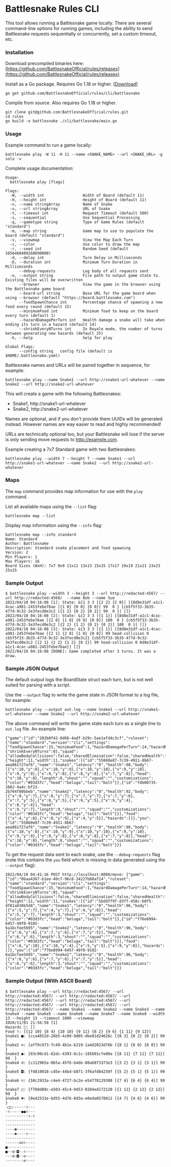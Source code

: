 # Battlesnake Rules CLI

This tool allows running a Battlesnake game locally. There are several command-line options for running games, including the ability to send Battlesnake requests sequentially or concurrently, set a custom timeout, etc.

### Installation

Download precompiled binaries here: <br>
[https://github.com/BattlesnakeOfficial/rules/releases](https://github.com/BattlesnakeOfficial/rules/releases)

Install as a Go package. Requires Go 1.18 or higher. [[Download](https://golang.org/dl/)]
```
go get github.com/BattlesnakeOfficial/rules/cli/battlesnake
```

Compile from source. Also requires Go 1.18 or higher.
```
git clone git@github.com:BattlesnakeOfficial/rules.git
cd rules
go build -o battlesnake ./cli/battlesnake/main.go
```

### Usage

Example command to run a game locally:
```
battlesnake play -W 11 -H 11 --name <SNAKE_NAME> --url <SNAKE_URL> -g solo -v
```

Complete usage documentation:
```
Usage:
  battlesnake play [flags]

Flags:
  -W, --width int                 Width of Board (default 11)
  -H, --height int                Height of Board (default 11)
  -n, --name stringArray          Name of Snake
  -u, --url stringArray           URL of Snake
  -t, --timeout int               Request Timeout (default 500)
  -s, --sequential                Use Sequential Processing
  -g, --gametype string           Type of Game Rules (default "standard")
  -m, --map string                Game map to use to populate the board (default "standard")
  -v, --viewmap                   View the Map Each Turn
  -c, --color                     Use color to draw the map
  -r, --seed int                  Random Seed (default 1656460409268690000)
  -d, --delay int                 Turn Delay in Milliseconds
  -D, --duration int              Minimum Turn Duration in Milliseconds
      --debug-requests            Log body of all requests sent
  -o, --output string             File path to output game state to. Existing files will be overwritten
      --browser                   View the game in the browser using the Battlesnake game board
      --board-url string          Base URL for the game board when using --browser (default "https://board.battlesnake.com")
      --foodSpawnChance int       Percentage chance of spawning a new food every round (default 15)
      --minimumFood int           Minimum food to keep on the board every turn (default 1)
      --hazardDamagePerTurn int   Health damage a snake will take when ending its turn in a hazard (default 14)
      --shrinkEveryNTurns int     In Royale mode, the number of turns between generating new hazards (default 25)
  -h, --help                      help for play

Global Flags:
      --config string   config file (default is $HOME/.battlesnake.yaml)
```

Battlesnake names and URLs will be paired together in sequence, for example:

```
battlesnake play --name Snake1 --url http://snake1-url-whatever --name Snake2 --url http://snake2-url-whatever
```

This will create a game with the following Battlesnakes:
* Snake1, http://snake1-url-whatever
* Snake2, http://snake2-url-whatever

Names are optional, and if you don't provide them UUIDs will be generated instead. However names are way easier to read and highly recommended!

URLs are technically optional too, but your Battlesnake will lose if the server is only sending move requests to http://example.com.

Example creating a 7x7 Standard game with two Battlesnakes:
```
battlesnake play --width 7 --height 7 --name Snake1 --url http://snake1-url-whatever --name Snake2 --url http://snake2-url-whatever
```

### Maps
The `map` command provides map information for use with the `play` command.

List all available maps using the `--list` flag:
```
battlesnake map --list
```
Display map information using the `--info` flag:
```
battlesnake map --info standard
Name: Standard
Author: Battlesnake
Description: Standard snake placement and food spawning
Version: 2
Min Players: 1
Max Players: 16
Board Sizes (WxH): 7x7 9x9 11x11 13x13 15x15 17x17 19x19 21x21 23x23 25x25
```

### Sample Output
```
$ battlesnake play --width 3 --height 3 --url http://redacted:4567/ --url http://redacted:4568/  --name Bob --name Sue
2022/04/10 04:16:08 [1]: State: &{1 3 3 [{2 2} {2 0}] [{8d8e31df-a1c1-4cac-a981-2453febe76ae [{1 0} {0 0} {0 0}] 99  0 } {cb5f5f33-3b35-477d-9c32-3e3fecd0e3c2 [{1 2} {0 2} {0 2}] 99  0 }] []}
2022/04/10 04:16:08 [2]: State: &{2 3 3 [{1 1}] [{8d8e31df-a1c1-4cac-a981-2453febe76ae [{2 0} {1 0} {0 0} {0 0}] 100  0 } {cb5f5f33-3b35-477d-9c32-3e3fecd0e3c2 [{2 2} {1 2} {0 2} {0 2}] 100  0 }] []}
2022/04/10 04:16:08 [3]: State: &{3 3 3 [{1 1}] [{8d8e31df-a1c1-4cac-a981-2453febe76ae [{2 1} {2 0} {1 0} {0 0}] 99 head-collision 0 cb5f5f33-3b35-477d-9c32-3e3fecd0e3c2} {cb5f5f33-3b35-477d-9c32-3e3fecd0e3c2 [{2 1} {2 2} {1 2} {0 2}] 99 head-collision 0 8d8e31df-a1c1-4cac-a981-2453febe76ae}] []}
2022/04/10 04:16:08 [DONE]: Game completed after 3 turns. It was a draw.
```

### Sample JSON Output

The default output logs the BoardState struct each turn, but is not well suited for parsing with a script.

Use the `--output` flag to write the game state in JSON format to a log file, for example:
```
battlesnake play --output out.log --name Snake1 --url http://snake1-url-whatever --name Snake2 --url http://snake2-url-whatever
```

The above command will write the game state each turn as a single line to `out.log` file. An example line:
```
{"game":{"id":"202b0f42-8d66-4adf-b29c-5ae1afd4c3cf","ruleset":{"name":"standard","version":"cli","settings":{"foodSpawnChance":15,"minimumFood":1,"hazardDamagePerTurn":14,"hazardMap":"","hazardMapAuthor":"","royale":{"shrinkEveryNTurns":0},"squad":{"allowBodyCollisions":false,"sharedElimination":false,"sharedHealth":false,"sharedLength":false}}},"timeout":500,"source":""},"turn":60,"board":{"height":11,"width":11,"snakes":[{"id":"55860e87-7c39-4911-8b67-aea861f27af6","name":"Snake1","latency":"0","health":98,"body":[{"x":10,"y":8},{"x":10,"y":9},{"x":10,"y":10},{"x":9,"y":10},{"x":9,"y":9},{"x":9,"y":8},{"x":8,"y":8},{"x":7,"y":8}],"head":{"x":10,"y":8},"length":8,"shout":"","squad":"","customizations":{"color":"#03d3fc","head":"beluga","tail":"bolt"}},{"id":"fdb00735-1602-4a4c-bf23-2b704f80bbeb","name":"Snake2","latency":"0","health":92,"body":[{"x":9,"y":7},{"x":8,"y":7},{"x":7,"y":7},{"x":7,"y":6},{"x":7,"y":5},{"x":8,"y":5},{"x":9,"y":5},{"x":9,"y":4},{"x":8,"y":4}],"head":{"x":9,"y":7},"length":9,"shout":"","squad":"","customizations":{"color":"#03d3fc","head":"beluga","tail":"bolt"}}],"food":[{"x":4,"y":6},{"x":0,"y":9},{"x":4,"y":5}],"hazards":[]},"you":{"id":"55860e87-7c39-4911-8b67-aea861f27af6","name":"Snake1","latency":"0","health":98,"body":[{"x":10,"y":8},{"x":10,"y":9},{"x":10,"y":10},{"x":9,"y":10},{"x":9,"y":9},{"x":9,"y":8},{"x":8,"y":8},{"x":7,"y":8}],"head":{"x":10,"y":8},"length":8,"shout":"","squad":"","customizations":{"color":"#03d3fc","head":"beluga","tail":"bolt"}}}
```

To get the request data sent to each snake, use the `--debug-requests` flag (note this contains the `you` field which is missing in data generated using the `--output` flag):
```
2022/04/10 04:41:16 POST http://localhost:8080/move: {"game":{"id":"0baa4367-b1ee-40c7-96c8-34227b88af24","ruleset":{"name":"standard","version":"cli","settings":{"foodSpawnChance":15,"minimumFood":1,"hazardDamagePerTurn":14,"hazardMap":"","hazardMapAuthor":"","royale":{"shrinkEveryNTurns":0},"squad":{"allowBodyCollisions":false,"sharedElimination":false,"sharedHealth":false,"sharedLength":false}}},"timeout":500,"source":""},"turn":5,"board":{"height":11,"width":11,"snakes":[{"id":"5bddff9f-d3ff-458c-b0f5-df81a830b5d8","name":"Snake1","latency":"0","health":96,"body":[{"x":5,"y":7},{"x":4,"y":7},{"x":4,"y":8}],"head":{"x":5,"y":7},"length":3,"shout":"","squad":"","customizations":{"color":"#03d3fc","head":"beluga","tail":"bolt"}},{"id":"f76e8994-6457-49f0-9102-6a1bcfee5695","name":"Snake2","latency":"0","health":96,"body":[{"x":6,"y":6},{"x":7,"y":6},{"x":7,"y":5}],"head":{"x":6,"y":6},"length":3,"shout":"","squad":"","customizations":{"color":"#03d3fc","head":"beluga","tail":"bolt"}}],"food":[{"x":6,"y":10},{"x":10,"y":4},{"x":5,"y":5},{"x":9,"y":0}],"hazards":[]},"you":{"id":"f76e8994-6457-49f0-9102-6a1bcfee5695","name":"Snake2","latency":"0","health":96,"body":[{"x":6,"y":6},{"x":7,"y":6},{"x":7,"y":5}],"head":{"x":6,"y":6},"length":3,"shout":"","squad":"","customizations":{"color":"#03d3fc","head":"beluga","tail":"bolt"}}}
```

### Sample Output (With ASCII Board)
```
$ battlesnake play --url http://redacted:4567/ --url http://redacted:4567/ --url http://redacted:4567/ --url http://redacted:4567/ --url http://redacted:4567/ --url http://redacted:4567/ --url http://redacted:4567/ --url http://redacted:4567/ --name Snake1 --name Snake2 --name Snake3 --name Snake4 --name Snake5 --name Snake6 --name Snake7 --name Snake8 --width 13 --height 13 --timeout 1000 --viewmap
2020/11/01 21:56:50 [1]
Hazards ░: []
Food ⚕: [{12 10} {8 4} {10 10} {9 11} {8 2} {9 6} {1 11} {9 12}]
Snake1 ■: {cca4652d-26b5-4c09-9d05-dbe01d24626c [{0 3} {0 2} {0 2}] 99  }
Snake2 ⌀: {aff9c973-fc49-4b1e-b219-1a4d2023d76b [{8 1} {8 0} {8 0}] 99  }
Snake3 ●: {03c90cd1-62dc-4393-8c1c-185601cfe00a [{8 11} {7 11} {7 11}] 99  }
Snake4 ⍟: {c112965a-0b5a-45f6-b4de-88a68f3373e3 [{3 2} {3 1} {3 1}] 99  }
Snake5 ◘: {f4810018-cd5e-44bd-b871-3f6afd84250f [{5 2} {5 1} {5 1}] 99  }
Snake6 ☺: {50c2933a-c4e4-4727-bc2e-e54778129308 [{7 4} {6 4} {6 4}] 99  }
Snake7 □: {f760d89c-e503-45c4-9453-0284ed172120 [{1 12} {2 12} {2 12}] 99  }
Snake8 ☻: {8e42531e-bd55-4d76-8d3a-e0eda0578812 [{4 7} {4 6} {4 6}] 99  }
◦□□◦◦◦◦◦◦⚕◦◦◦
◦⚕◦◦◦◦◦●●⚕◦◦◦
◦◦◦◦◦◦◦◦◦◦⚕◦⚕
◦◦◦◦◦◦◦◦◦◦◦◦◦
◦◦◦◦◦◦◦◦◦◦◦◦◦
◦◦◦◦☻◦◦◦◦◦◦◦◦
◦◦◦◦☻◦◦◦◦⚕◦◦◦
◦◦◦◦◦◦◦◦◦◦◦◦◦
◦◦◦◦◦◦☺☺⚕◦◦◦◦
■◦◦◦◦◦◦◦◦◦◦◦◦
■◦◦⍟◦◘◦◦⚕◦◦◦◦
◦◦◦⍟◦◘◦◦⌀◦◦◦◦
◦◦◦◦◦◦◦◦⌀◦◦◦◦
```
